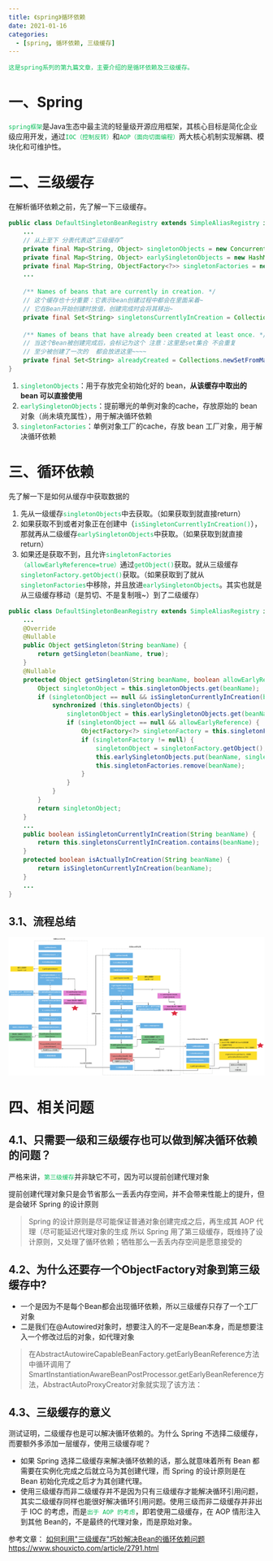 ```yaml
---
title: 《spring》循环依赖
date: 2021-01-16
categories:
  - [spring, 循环依赖, 三级缓存]
---
```


    这是spring系列的第九篇文章，主要介绍的是循环依赖及三级缓存。

<style>
.my-code {
   color: orange;
}
.orange {
   color: rgb(255, 53, 2)
}
.red {
   color: red
}
code {
   color: #0ABF5B;
}
</style>

# 一、Spring
`spring框架`是Java生态中最主流的轻量级开源应用框架，其核心目标是简化企业级应用开发，通过`IOC（控制反转）`和`AOP（面向切面编程）`两大核心机制实现解耦、模块化和可维护性。

<!-- more -->

# 二、三级缓存
在解析循环依赖之前，先了解一下三级缓存。

```java
public class DefaultSingletonBeanRegistry extends SimpleAliasRegistry implements SingletonBeanRegistry {
	...
	// 从上至下 分表代表这“三级缓存”
	private final Map<String, Object> singletonObjects = new ConcurrentHashMap<>(256); //一级缓存
	private final Map<String, Object> earlySingletonObjects = new HashMap<>(16); // 二级缓存
	private final Map<String, ObjectFactory<?>> singletonFactories = new HashMap<>(16); // 三级缓存
	...
	
	/** Names of beans that are currently in creation. */
	// 这个缓存也十分重要：它表示bean创建过程中都会在里面呆着~
	// 它在Bean开始创建时放值，创建完成时会将其移出~
	private final Set<String> singletonsCurrentlyInCreation = Collections.newSetFromMap(new ConcurrentHashMap<>(16));

	/** Names of beans that have already been created at least once. */
	// 当这个Bean被创建完成后，会标记为这个 注意：这里是set集合 不会重复
	// 至少被创建了一次的  都会放进这里~~~~
	private final Set<String> alreadyCreated = Collections.newSetFromMap(new ConcurrentHashMap<>(256));
}
```
1. `singletonObjects`：用于存放完全初始化好的 bean，**从该缓存中取出的 bean 可以直接使用**
2. `earlySingletonObjects`：提前曝光的单例对象的cache，存放原始的 bean 对象（尚未填充属性），用于解决循环依赖
3. `singletonFactories`：单例对象工厂的cache，存放 bean 工厂对象，用于解决循环依赖


# 三、循环依赖
先了解一下是如何从缓存中获取数据的
1. 先从一级缓存`singletonObjects`中去获取。（如果获取到就直接return）
2. 如果获取不到或者对象正在创建中（`isSingletonCurrentlyInCreation()`），那就再从二级缓存`earlySingletonObjects`中获取。（如果获取到就直接return）
3. 如果还是获取不到，且允许`singletonFactories（allowEarlyReference=true）`通过`getObject()`获取。就从三级缓存`singletonFactory.getObject()`获取。（如果获取到了就从`singletonFactories`中移除，并且放进`earlySingletonObjects`。其实也就是从三级缓存移动（是剪切、不是复制哦~）到了二级缓存）

```java
public class DefaultSingletonBeanRegistry extends SimpleAliasRegistry implements SingletonBeanRegistry {
	...
	@Override
	@Nullable
	public Object getSingleton(String beanName) {
		return getSingleton(beanName, true);
	}
	@Nullable
	protected Object getSingleton(String beanName, boolean allowEarlyReference) {
		Object singletonObject = this.singletonObjects.get(beanName);
		if (singletonObject == null && isSingletonCurrentlyInCreation(beanName)) {
			synchronized (this.singletonObjects) {
				singletonObject = this.earlySingletonObjects.get(beanName);
				if (singletonObject == null && allowEarlyReference) {
					ObjectFactory<?> singletonFactory = this.singletonFactories.get(beanName);
					if (singletonFactory != null) {
						singletonObject = singletonFactory.getObject();
						this.earlySingletonObjects.put(beanName, singletonObject);
						this.singletonFactories.remove(beanName);
					}
				}
			}
		}
		return singletonObject;
	}
	...
	public boolean isSingletonCurrentlyInCreation(String beanName) {
		return this.singletonsCurrentlyInCreation.contains(beanName);
	}
	protected boolean isActuallyInCreation(String beanName) {
		return isSingletonCurrentlyInCreation(beanName);
	}
	...
}
```

## 3.1、流程总结
![循环依赖](2021-01-16-spring-循环依赖/循环依赖.png)


# 四、相关问题
## 4.1、只需要一级和三级缓存也可以做到解决循环依赖的问题？
严格来讲，`第三级缓存`并非缺它不可，因为可以提前创建代理对象

提前创建代理对象只是会节省那么一丢丢内存空间，并不会带来性能上的提升，但是会破环 Spring 的设计原则
> Spring 的设计原则是尽可能保证普通对象创建完成之后，再生成其 AOP 代理（尽可能延迟代理对象的生成
> 所以 Spring 用了第三级缓存，既维持了设计原则，又处理了循环依赖；牺牲那么一丢丢内存空间是愿意接受的

## 4.2、为什么还要存一个ObjectFactory对象到第三级缓存中?
- 一个是因为不是每个Bean都会出现循环依赖，所以三级缓存只存了一个工厂对象
- 二是我们在@Autowired对象时，想要注入的不一定是Bean本身，而是想要注入一个修改过后的对象，如代理对象
> 在AbstractAutowireCapableBeanFactory.getEarlyBeanReference方法中循环调用了SmartInstantiationAwareBeanPostProcessor.getEarlyBeanReference方法，AbstractAutoProxyCreator对象就实现了该方法：

## 4.3、三级缓存的意义
测试证明，二级缓存也是可以解决循环依赖的。为什么 Spring 不选择二级缓存，而要额外多添加一层缓存，使用三级缓存呢？
- 如果 Spring 选择二级缓存来解决循环依赖的话，那么就意味着所有 Bean 都需要在实例化完成之后就立马为其创建代理，而 Spring 的设计原则是在 Bean 初始化完成之后才为其创建代理。
- 使用三级缓存而非二级缓存并不是因为只有三级缓存才能解决循环引用问题，其实二级缓存同样也能很好解决循环引用问题。使用三级而非二级缓存并非出于 IOC 的考虑，而是`出于 AOP 的考虑`，即若使用二级缓存，在 AOP 情形注入到其他 Bean的，不是最终的代理对象，而是原始对象。

参考文章：
[如何利用"三级缓存"巧妙解决Bean的循环依赖问题](https://cloud.tencent.com/developer/article/1497692)
https://www.shouxicto.com/article/2791.html